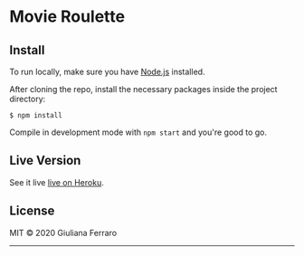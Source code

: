 # Movie Roulette

## Install

To run locally, make sure you have [Node.js](https://nodejs.org/) installed.

After cloning the repo, install the necessary packages inside the project directory:

```
$ npm install
```

Compile in development mode with `npm start` and you're good to go.

## Live Version

See it live [live on Heroku](https://movieroulette.herokuapp.com/).

## License

MIT © 2020 Giuliana Ferraro

---
